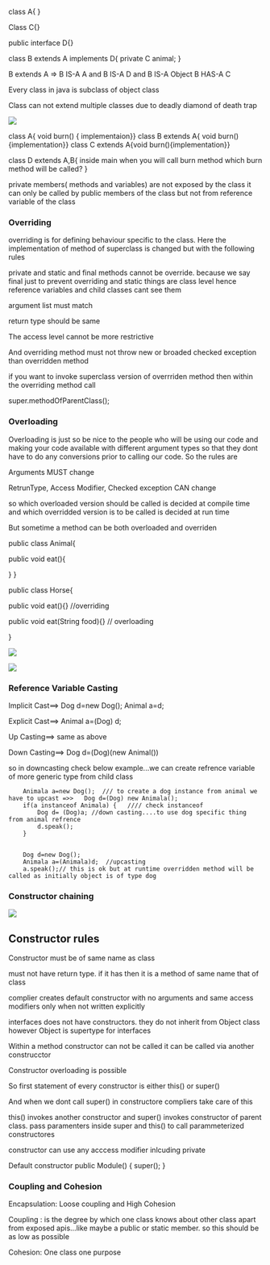 

class A{
}

Class C{}

public interface D{}

class B extends A implements D{
    private C animal;
}

B extends A => B IS-A A and B IS-A D and B IS-A Object
B HAS-A C

Every class in java is subclass of object class

Class can not extend multiple classes due to deadly diamond of death trap

![](https://1.bp.blogspot.com/-l3ZiXtNH22g/UXKwMchtD1I/AAAAAAAACFY/E_ql9QRIjj8/s1600/Capture.JPG)

class A{  void burn() { implementaion}}
class B extends A{ void burn() {implementation}}
class C extends A{void burn(){implementation}}

class D extends A,B{
 inside main when you will call burn method which burn method will be called?
}

private members( methods and variables) are not exposed by the class it can only be called by public members of the class but not from reference variable of the class

### Overriding
overriding is for defining behaviour specific to the class. Here the implementation of method of superclass is changed but with the following rules

private and static and final methods cannot be override. because we say final just to prevent overriding and static things are class level hence reference variables and child classes cant see them

argument list must match

return type should be same

The access level cannot be more restrictive

And overriding method must not throw new or broaded checked exception than overridden method

if you want to invoke superclass version of overrriden method  then within the overriding method call 

super.methodOfParentClass();

### Overloading

Overloading is just so be nice to the people who will be using our code and making your code available with different argument types so that they dont have to do any conversions prior to calling our code. So the rules are

Arguments MUST change

RetrunType, Access Modifier, Checked exception  CAN change

so which  overloaded version should be called is decided at compile time and which overridded version is to be called is decided at run time

But sometime a method can be both overloaded and overriden

public class Animal{

public void eat(){

}
}

public class Horse{

public void eat(){}   //overriding

public void eat(String food){}  // overloading

}

![](http://apprize.info/javascript/oca_2/oca_2.files/image211.jpg)

![](http://apprize.info/javascript/oca_2/oca_2.files/image213.jpg)


### Reference Variable Casting

Implicit Cast==> Dog d=new Dog(); Animal a=d;

Explicit Cast==> Animal a=(Dog) d;

Up Casting==> same as above

Down Casting==> Dog d=(Dog)(new Animal())


so in downcasting check below example...we can create refrence variable of more generic type from child class		

		Animala a=new Dog();  /// to create a dog instance from animal we have to upcast =>>   Dog d=(Dog) new Animala();
		if(a instanceof Animala) {   //// check instanceof
			Dog d= (Dog)a; //down casting....to use dog specific thing from animal refrence
			d.speak();
		}
		
 
		Dog d=new Dog();
		Animala a=(Animala)d;  //upcasting
		a.speak();// this is ok but at runtime overridden method will be called as initially object is of type dog




### Constructor chaining
![](http://apprize.info/javascript/oca_2/oca_2.files/image253.jpg)


## Constructor rules

Constructor must be of same name as class

must not have return type. if it has then it is a method of same name that of class

complier creates default constructor with no arguments and same access modifiers only when not written explicitly

interfaces does not have constructors. they do not inherit from Object class however Object is supertype for interfaces

Within a method constructor can not be called it can be called via another construcctor

Constructor overloading is possible

So first statement of every constructor is either this() or super()

And when we dont call super() in constructore compliers take care of this

this() invokes another constructor and super() invokes constructor of parent class. pass paramenters inside super and this() to call parammeterized constructores

constructor can use any acccess modifier inlcuding private

Default constructor
public Module()
{
  super();
}

### Coupling and Cohesion

Encapsulation: Loose coupling and High Cohesion

Coupling : is the degree by which one class knows about other class apart from exposed apis...like maybe a public or static member. so this should be as low as possible

Cohesion: One class one purpose











